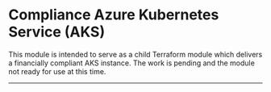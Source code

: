 # Compliance Azure Kubernetes Service (AKS)

This module is intended to serve as a child Terraform module which delivers a financially compliant AKS instance.
The work is pending and the module not ready for use at this time.

-----

<!-- BEGIN_TF_DOCS -->
<!-- END_TF_DOCS -->

